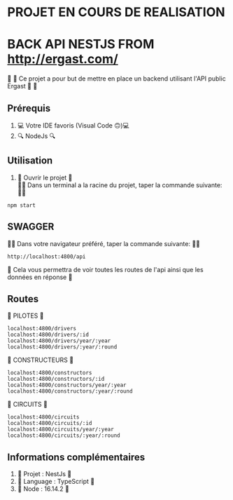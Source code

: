 # PROJET EN COURS DE REALISATION

# BACK API NESTJS FROM http://ergast.com/

:fries: :shrimp: Ce projet a pour but de mettre en place un backend utilisant l'API public Ergast :fries: :shrimp:

## Prérequis
1. :computer: Votre IDE favoris (Visual Code 🙃):computer:
2. :mag: NodeJs :mag:

## Utilisation
1. :abacus: Ouvrir le projet :abacus:  
   :man_technologist: Dans un terminal a la racine du projet, taper la commande suivante: :man_technologist:
```shell script
npm start
```
## SWAGGER
:man_technologist: Dans votre navigateur préféré, taper la commande suivante: :man_technologist:
```shell script
http://localhost:4800/api
```
:abacus: Cela vous permettra de voir toutes les routes de l'api ainsi que les données en réponse :abacus:

## Routes

:milky_way: PILOTES :milky_way:  
````shell
localhost:4800/drivers
localhost:4800/drivers/:id
localhost:4800/drivers/year/:year
localhost:4800/drivers/:year/:round
````

:milky_way: CONSTRUCTEURS :milky_way:  
````shell
localhost:4800/constructors
localhost:4800/constructors/:id
localhost:4800/constructors/year/:year
localhost:4800/constructors/:year/:round
````

:milky_way: CIRCUITS :milky_way:  
````shell
localhost:4800/circuits
localhost:4800/circuits/:id
localhost:4800/circuits/year/:year
localhost:4800/circuits/:year/:round
````

## Informations complémentaires

1. :blue_book: Projet : NestJs :blue_book:
2. :closed_book: Language : TypeScript :closed_book:
3. :green_book: Node : 16.14.2 :green_book:

